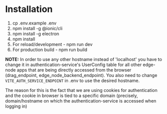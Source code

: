 # Installation

1. cp .env.example .env
2. npm install -g @ionic/cli
3. npm install -g electron
4. npm install
5. For reload/development - npm run dev
6. For production build - npm run build

**NOTE:** In order to use any other hostname instead of 'localhost' you have to change it in authentication-service's UserConfig table for all other edge-node apps that are being directly accessed from the browser
(drag_endpoint, edge_node_backend_endpoint). You also need to change `VITE_AUTH_SERVICE_ENDPOINT` in .env to use the desired hostname.
 
The reason for this is the fact that we are using cookies for authentication and the cookie in browser is tied to a specific domain
(precisely, domain/hostname on which the authentication-service is accessed when logging in) 
